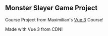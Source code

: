 ## Monster Slayer Game Project

Course Project from Maximilian's [Vue 3](https://www.udemy.com/course/vuejs-2-the-complete-guide/) Course!

Made with Vue 3 from CDN!
